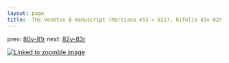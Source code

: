 ```yaml
---
layout: page
title:  The Venetus B manuscript (Marciana 453 = 821), bifolio 81v-82r
---
```


prev: [80v-81r](../80v-81r/) next: [82v-83r](../82v-83r/)



[![Linked to zoomble image](http://www.homermultitext.org/iipsrv?IIIF=/project/homer/pyramidal/deepzoom/hmt/vbbifolio/v1/vb_81v_82r.tif/full/2000,/0/default.jpg)](http://www.homermultitext.org/ict2/?urn=urn:cite2:hmt:vbbifolio.v1:vb_81v_82r)

